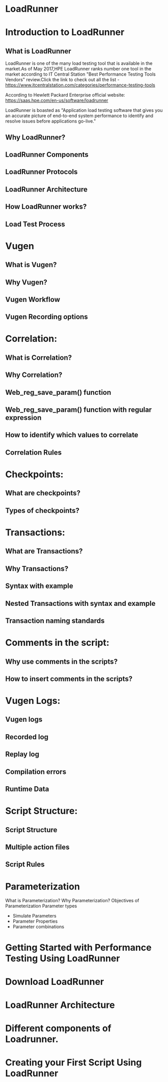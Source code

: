 # LoadRunner
# Introduction to LoadRunner

## What is LoadRunner

LoadRunner is one of the many load testing tool that is available in the market.As of May 2017,HPE LoadRunner ranks number one tool in the market according to IT Central Station "Best Performance Testing Tools Vendors" review.Click the link to check out all the list - https://www.itcentralstation.com/categories/performance-testing-tools

According to Hewlett Packard Enterprise official website: https://saas.hpe.com/en-us/software/loadrunner

LoadRunner is boasted as "Application load testing software that gives you an accurate picture of end-to-end system performance to identify and resolve issues before applications go-live."

## Why LoadRunner?
## LoadRunner Components
## LoadRunner Protocols
## LoadRunner Architecture
## How LoadRunner works?
## Load Test Process

# Vugen
## What is Vugen?
## Why Vugen?
## Vugen Workflow
## Vugen Recording options

# Correlation:
## What is Correlation?
## Why Correlation?
## Web_reg_save_param() function
## Web_reg_save_param() function with regular expression
## How to identify which values to correlate
## Correlation Rules

# Checkpoints:
## What are checkpoints?
## Types of checkpoints?

# Transactions:
## What are Transactions?
## Why Transactions?
## Syntax with example
## Nested Transactions with syntax and example
## Transaction naming standards

# Comments in the script:
## Why use comments in the scripts?
## How to insert comments in the scripts?

# Vugen Logs:
## Vugen logs
## Recorded log
## Replay log
## Compilation errors
## Runtime Data

# Script Structure:
## Script Structure
## Multiple action files
## Script Rules

# Parameterization
What is Parameterization?
Why Parameterization?
Objectives of Parameterization
Parameter types
* Simulate Parameters
* Parameter Properties
* Parameter combinations

# Getting Started with Performance Testing Using LoadRunner

# Download LoadRunner

# LoadRunner Architecture

# Different components of Loadrunner.

# Creating your First Script Using LoadRunner
